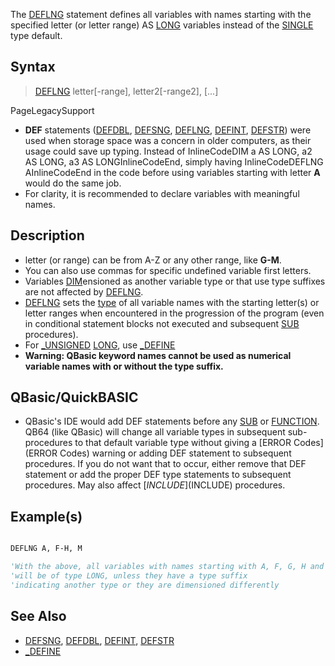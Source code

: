 The [DEFLNG](DEFLNG) statement defines all variables with names starting with the specified letter (or letter range) AS [LONG](LONG) variables instead of the [SINGLE](SINGLE) type default.


## Syntax

>  [DEFLNG](DEFLNG) letter[-range], letter2[-range2], [...]


PageLegacySupport
* **DEF** statements ([DEFDBL](DEFDBL), [DEFSNG](DEFSNG), [DEFLNG](DEFLNG), [DEFINT](DEFINT), [DEFSTR](DEFSTR)) were used when storage space was a concern in older computers, as their usage could save up typing. Instead of InlineCodeDIM a AS LONG, a2 AS LONG, a3 AS LONGInlineCodeEnd, simply having InlineCodeDEFLNG AInlineCodeEnd in the code before using variables starting with letter **A** would do the same job.
* For clarity, it is recommended to declare variables with meaningful names.


## Description

* letter (or range) can be from A-Z or any other range, like **G-M**.
* You can also use commas for specific undefined variable first letters.
* Variables [DIM](DIM)ensioned as another variable type or that use type suffixes are not affected by [DEFLNG](DEFLNG).
* [DEFLNG](DEFLNG) sets the [type](type) of all variable names with the starting letter(s) or letter ranges when encountered in the progression of the program (even in conditional statement blocks not executed and subsequent [SUB](SUB) procedures).
* For [_UNSIGNED](_UNSIGNED) [LONG](LONG), use [_DEFINE](_DEFINE)
* **Warning: QBasic keyword names cannot be used as numerical variable names with or without the type suffix.**


## QBasic/QuickBASIC

* QBasic's IDE would add DEF statements before any [SUB](SUB) or [FUNCTION](FUNCTION). QB64 (like QBasic) will change all variable types in subsequent sub-procedures to that default variable type without giving a [ERROR Codes](ERROR Codes) warning or adding DEF statement to subsequent procedures. If you do not want that to occur, either remove that DEF statement or add the proper DEF type statements to subsequent procedures. May also affect [$INCLUDE]($INCLUDE) procedures.


## Example(s)


```vb

DEFLNG A, F-H, M

'With the above, all variables with names starting with A, F, G, H and M
'will be of type LONG, unless they have a type suffix
'indicating another type or they are dimensioned differently

```


## See Also
 
* [DEFSNG](DEFSNG), [DEFDBL](DEFDBL), [DEFINT](DEFINT), [DEFSTR](DEFSTR)
* [_DEFINE](_DEFINE)





